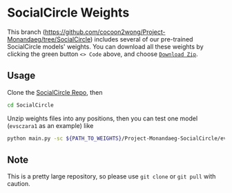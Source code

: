 <!--
 * @Author: Conghao Wong
 * @Date: 2023-03-28 09:14:00
 * @LastEditors: Conghao Wong
 * @LastEditTime: 2024-06-05 09:56:30
 * @Description: file content
 * @Github: https://cocoon2wong.github.io
 * Copyright 2023 Conghao Wong, All Rights Reserved.
-->

# SocialCircle Weights

This branch (https://github.com/cocoon2wong/Project-Monandaeg/tree/SocialCircle) includes several of our pre-trained SocialCircle models' weights.
You can download all these weights by clicking the green button `<> Code` above, and choose [`Download Zip`](https://github.com/cocoon2wong/Project-Monandaeg/archive/refs/heads/SocialCircle.zip).

## Usage

Clone the [SocialCircle Repo](https://github.com/cocoon2wong/SocialCircle), then

```bash
cd SocialCircle
```

Unzip weights files into any positions, then you can test one model (`evsczara1` as an example) like

```bash
python main.py -sc ${PATH_TO_WEIGHTS}/Project-Monandaeg-SocialCircle/evsczara1
```

## Note

This is a pretty large repository, so please use `git clone` or `git pull` with caution.
